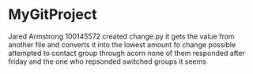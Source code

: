 # MyGitProject

Jared Armstrong 100145572
created change.py 
it gets the value from another file and converts it into the lowest amount fo change possible
attempted to contact group through acorn none of them responded after friday and the one who repsonded switched groups it seems
